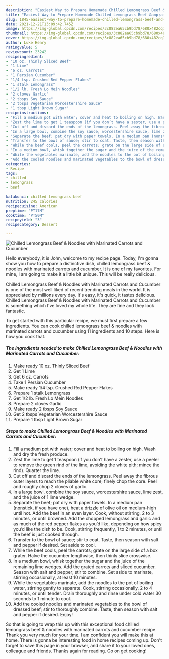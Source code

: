 ```yaml
---
description: "Easiest Way to Prepare Homemade Chilled Lemongrass Beef &amp;amp; Noodles with Marinated Carrots and Cucumber"
title: "Easiest Way to Prepare Homemade Chilled Lemongrass Beef &amp;amp; Noodles with Marinated Carrots and Cucumber"
slug: 1845-easiest-way-to-prepare-homemade-chilled-lemongrass-beef-and-amp-noodles-with-marinated-carrots-and-cucumber
date: 2021-12-21T13:09:42.745Z
image: https://img-global.cpcdn.com/recipes/3c882ea65cb9bd78/680x482cq70/chilled-lemongrass-beef-noodles-with-marinated-carrots-and-cucumber-recipe-main-photo.jpg
thumbnail: https://img-global.cpcdn.com/recipes/3c882ea65cb9bd78/680x482cq70/chilled-lemongrass-beef-noodles-with-marinated-carrots-and-cucumber-recipe-main-photo.jpg
cover: https://img-global.cpcdn.com/recipes/3c882ea65cb9bd78/680x482cq70/chilled-lemongrass-beef-noodles-with-marinated-carrots-and-cucumber-recipe-main-photo.jpg
author: Luke Henry
ratingvalue: 5
reviewcount: 23242
recipeingredient:
- "10 oz. Thinly Sliced Beef"
- "1 Lime"
- "6 oz. Carrots"
- "1 Persian Cucumber"
- "1/4 tsp. Crushed Red Pepper Flakes"
- "1 stalk Lemongrass"
- "1/2 lb. Fresh Lo Mein Noodles"
- "2 cloves Garlic"
- "2 tbsps Soy Sauce"
- "2 tbsps Vegetarian Worcestershire Sauce"
- "1 tbsp Light Brown Sugar"
recipeinstructions:
- "Fill a medium pot with water; cover and heat to boiling on high. Wash and dry the fresh produce."
- "Zest the lime to get 1 teaspoon (if you don’t have a zester, use a peeler to remove the green rind of the lime, avoiding the white pith; mince the rind). Quarter the lime."
- "Cut off and discard the ends of the lemongrass. Peel away the fibrous outer layers to reach the pliable white core; finely chop the core. Peel and roughly chop 2 cloves of garlic."
- "In a large bowl, combine the soy sauce, worcestershire sauce, lime zest, and the juice of 1 lime wedge."
- "Separate the beef; pat dry with paper towels. In a medium pan (nonstick, if you have one), heat a drizzle of olive oil on medium-high until hot. Add the beef in an even layer. Cook, without stirring, 2 to 3 minutes, or until browned. Add the chopped lemongrass and garlic and as much of the red pepper flakes as you’d like, depending on how spicy you’d like the dish to be. Cook, stirring frequently, 1 to 2 minutes, or until the beef is just cooked through."
- "Transfer to the bowl of sauce; stir to coat. Taste, then season with salt and pepper if desired. Set aside to cool."
- "While the beef cools, peel the carrots; grate on the large side of a box grater. Halve the cucumber lengthwise, then thinly slice crosswise."
- "In a medium bowl, whisk together the sugar and the juice of the remaining lime wedges. Add the grated carrots and sliced cucumber. Season with salt and pepper; stir to combine. Set aside to marinate, stirring occasionally, at least 10 minutes."
- "While the vegetables marinate, add the noodles to the pot of boiling water, stirring gently to separate. Cook, stirring occasionally, 2 to 4 minutes, or until tender. Drain thoroughly and rinse under cold water 30 seconds to 1 minute to cool."
- "Add the cooled noodles and marinated vegetables to the bowl of dressed beef; stir to thoroughly combine. Taste, then season with salt and pepper if desired. Enjoy!"
categories:
- Recipe
tags:
- chilled
- lemongrass
- beef

katakunci: chilled lemongrass beef 
nutrition: 245 calories
recipecuisine: American
preptime: "PT17M"
cooktime: "PT50M"
recipeyield: "3"
recipecategory: Dessert

---
```



![Chilled Lemongrass Beef &amp; Noodles with Marinated Carrots and Cucumber](https://img-global.cpcdn.com/recipes/3c882ea65cb9bd78/680x482cq70/chilled-lemongrass-beef-noodles-with-marinated-carrots-and-cucumber-recipe-main-photo.jpg)

Hello everybody, it is John, welcome to my recipe page. Today, I'm gonna show you how to prepare a distinctive dish, chilled lemongrass beef &amp; noodles with marinated carrots and cucumber. It is one of my favorites. For mine, I am going to make it a little bit unique. This will be really delicious.

Chilled Lemongrass Beef &amp; Noodles with Marinated Carrots and Cucumber is one of the most well liked of recent trending meals in the world. It is appreciated by millions every day. It's easy, it's quick, it tastes delicious. Chilled Lemongrass Beef &amp; Noodles with Marinated Carrots and Cucumber is something which I've loved my whole life. They are fine and they look fantastic.




To get started with this particular recipe, we must first prepare a few ingredients. You can cook chilled lemongrass beef &amp; noodles with marinated carrots and cucumber using 11 ingredients and 10 steps. Here is how you cook that.

<!--inarticleads1-->

##### The ingredients needed to make Chilled Lemongrass Beef &amp; Noodles with Marinated Carrots and Cucumber:

1. Make ready 10 oz. Thinly Sliced Beef
1. Get 1 Lime
1. Get 6 oz. Carrots
1. Take 1 Persian Cucumber
1. Make ready 1/4 tsp. Crushed Red Pepper Flakes
1. Prepare 1 stalk Lemongrass
1. Get 1/2 lb. Fresh Lo Mein Noodles
1. Prepare 2 cloves Garlic
1. Make ready 2 tbsps Soy Sauce
1. Get 2 tbsps Vegetarian Worcestershire Sauce
1. Prepare 1 tbsp Light Brown Sugar




<!--inarticleads2-->

##### Steps to make Chilled Lemongrass Beef &amp; Noodles with Marinated Carrots and Cucumber:

1. Fill a medium pot with water; cover and heat to boiling on high. Wash and dry the fresh produce.
1. Zest the lime to get 1 teaspoon (if you don’t have a zester, use a peeler to remove the green rind of the lime, avoiding the white pith; mince the rind). Quarter the lime.
1. Cut off and discard the ends of the lemongrass. Peel away the fibrous outer layers to reach the pliable white core; finely chop the core. Peel and roughly chop 2 cloves of garlic.
1. In a large bowl, combine the soy sauce, worcestershire sauce, lime zest, and the juice of 1 lime wedge.
1. Separate the beef; pat dry with paper towels. In a medium pan (nonstick, if you have one), heat a drizzle of olive oil on medium-high until hot. Add the beef in an even layer. Cook, without stirring, 2 to 3 minutes, or until browned. Add the chopped lemongrass and garlic and as much of the red pepper flakes as you’d like, depending on how spicy you’d like the dish to be. Cook, stirring frequently, 1 to 2 minutes, or until the beef is just cooked through.
1. Transfer to the bowl of sauce; stir to coat. Taste, then season with salt and pepper if desired. Set aside to cool.
1. While the beef cools, peel the carrots; grate on the large side of a box grater. Halve the cucumber lengthwise, then thinly slice crosswise.
1. In a medium bowl, whisk together the sugar and the juice of the remaining lime wedges. Add the grated carrots and sliced cucumber. Season with salt and pepper; stir to combine. Set aside to marinate, stirring occasionally, at least 10 minutes.
1. While the vegetables marinate, add the noodles to the pot of boiling water, stirring gently to separate. Cook, stirring occasionally, 2 to 4 minutes, or until tender. Drain thoroughly and rinse under cold water 30 seconds to 1 minute to cool.
1. Add the cooled noodles and marinated vegetables to the bowl of dressed beef; stir to thoroughly combine. Taste, then season with salt and pepper if desired. Enjoy!




So that is going to wrap this up with this exceptional food chilled lemongrass beef &amp; noodles with marinated carrots and cucumber recipe. Thank you very much for your time. I am confident you will make this at home. There is gonna be interesting food in home recipes coming up. Don't forget to save this page in your browser, and share it to your loved ones, colleague and friends. Thanks again for reading. Go on get cooking!
